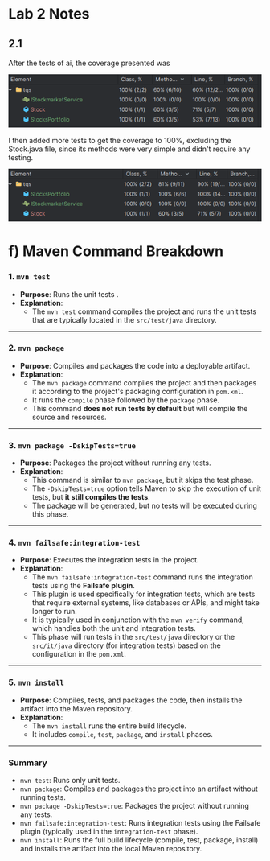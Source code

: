 # Lab 2 Notes

## 2.1
After the tests of ai, the coverage presented was 

![img.png](img.png)

I then added more tests to get the coverage to 100%, excluding the Stock.java file, since its methods were very simple and didn't require any testing.

![img_1.png](img_1.png)

# f) Maven Command Breakdown

### 1. `mvn test`

- **Purpose**: Runs the unit tests .
- **Explanation**:
    - The `mvn test` command compiles the project and runs the unit tests that are typically located in the `src/test/java` directory.
---

### 2. `mvn package`

- **Purpose**: Compiles and packages the code into a deployable artifact.
- **Explanation**:
    - The `mvn package` command compiles the project and then packages it according to the project's packaging configuration in `pom.xml`.
    - It runs the `compile` phase followed by the `package` phase.
    - This command **does not run tests by default** but will compile the source and resources.

---

### 3. `mvn package -DskipTests=true`

- **Purpose**: Packages the project without running any tests.
- **Explanation**:
    - This command is similar to `mvn package`, but it skips the test phase.
    - The `-DskipTests=true` option tells Maven to skip the execution of unit tests, but **it still compiles the tests**.
    - The package will be generated, but no tests will be executed during this phase.

---

### 4. `mvn failsafe:integration-test`

- **Purpose**: Executes the integration tests in the project.
- **Explanation**:
    - The `mvn failsafe:integration-test` command runs the integration tests using the **Failsafe plugin**.
    - This plugin is used specifically for integration tests, which are tests that require external systems, like databases or APIs, and might take longer to run.
    - It is typically used in conjunction with the `mvn verify` command, which handles both the unit and integration tests.
    - This phase will run tests in the `src/test/java` directory or the `src/it/java` directory (for integration tests) based on the configuration in the `pom.xml`.

---

### 5. `mvn install`

- **Purpose**: Compiles, tests, and packages the code, then installs the artifact into the Maven repository.
- **Explanation**:
    - The `mvn install` runs the entire build lifecycle.
    - It includes `compile`, `test`, `package`, and `install` phases.

---

### Summary

- `mvn test`: Runs only unit tests.
- `mvn package`: Compiles and packages the project into an artifact without running tests.
- `mvn package -DskipTests=true`: Packages the project without running any tests.
- `mvn failsafe:integration-test`: Runs integration tests using the Failsafe plugin (typically used in the `integration-test` phase).
- `mvn install`: Runs the full build lifecycle (compile, test, package, install) and installs the artifact into the local Maven repository.

